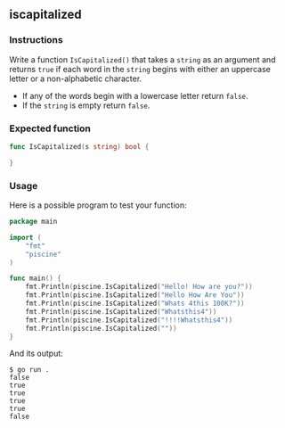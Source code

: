 ## iscapitalized

### Instructions

Write a function `IsCapitalized()` that takes a `string` as an argument and returns `true` if each word in the `string` begins with either an uppercase letter or a non-alphabetic character.

- If any of the words begin with a lowercase letter return `false`.
- If the `string` is empty return `false`.

### Expected function

```go
func IsCapitalized(s string) bool {

}
```

### Usage
Here is a possible program to test your function:

```go
package main

import (
	"fmt"
	"piscine"
)

func main() {
	fmt.Println(piscine.IsCapitalized("Hello! How are you?"))
	fmt.Println(piscine.IsCapitalized("Hello How Are You"))
	fmt.Println(piscine.IsCapitalized("Whats 4this 100K?"))
	fmt.Println(piscine.IsCapitalized("Whatsthis4"))
	fmt.Println(piscine.IsCapitalized("!!!!Whatsthis4"))
	fmt.Println(piscine.IsCapitalized(""))
}
```

And its output:

```console
$ go run .
false
true
true
true
true
false
```
